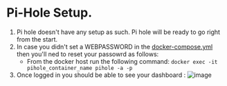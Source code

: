 # Pi-Hole Setup.

1. Pi hole doesn't have any setup as such. Pi hole will be ready to go right from the start.
2. In case you didn't set a WEBPASSWORD in the [docker-compose.yml](https://github.com/hgaaditya/rpi_homeserver/blob/main/pihole/docker-compose.yml) then you'll ned to reset your passowrd as follows:
    - From the docker host run the following command:
       `docker exec -it pihole_container_name pihole -a -p`
3. Once logged in you should be able to see your dashboard :
      ![image](https://user-images.githubusercontent.com/26784551/113739986-ef536d80-971d-11eb-9598-f3427ca6ce67.png)
